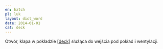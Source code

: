 ```yaml
---
en: hatch
pl: luk
layout: dict_word
date: 2014-01-01
cat: deck
---
```


Otwór, klapa w pokładzie [[deck](/dict/deck.html)] służąca do wejścia pod pokład i wentylacji.  
